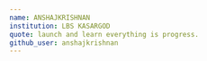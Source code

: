 ```yaml
---
name: ANSHAJKRISHNAN
institution: LBS KASARGOD
quote: launch and learn everything is progress.
github_user: anshajkrishnan
---
```

